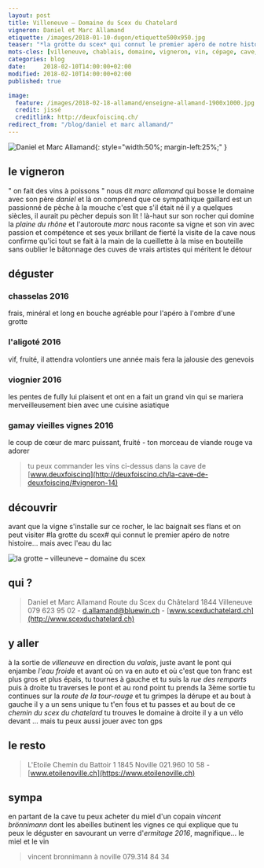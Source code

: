 ```yaml
---
layout: post
title: Villeneuve — Domaine du Scex du Chatelard  
vigneron: Daniel et Marc Allamand
etiquette: /images/2018-01-10-dugon/etiquette500x950.jpg
teaser: "*la grotte du scex* qui connut le premier apéro de notre histoire... mais avec l'eau du lac"
mots-cles: [villeneuve, chablais, domaine, vigneron, vin, cépage, cave, bouteille, terroir, degustation]
categories: blog
date:     2018-02-10T14:00:00+02:00
modified: 2018-02-10T14:00:00+02:00
published: true

image:
  feature: /images/2018-02-18-allamand/enseigne-allamand-1900x1000.jpg
  credit: jissé
  creditlink: http://deuxfoiscinq.ch/
redirect_from: "/blog/daniel et marc allamand/"
---
```


![Daniel et Marc Allamand][i1]{: style="width:50%; margin-left:25%;" }

[i1]: ../../images/2018-02-18-allamand/vingenron-allamand1000x1800.jpg

## le vigneron
" on fait des vins à poissons " nous dit *marc allamand* qui bosse le domaine avec son père *daniel* et là on comprend que ce sympathique gaillard est un passionné de pèche à la mouche c'est que s'il était né il y a quelques siècles, il aurait pu pècher depuis son lit !
là-haut sur son rocher qui domine la *plaine du rhône* et l'autoroute *marc* nous raconte sa vigne et son vin avec passion et compétence et ses yeux brillant de fierté
la visite de la cave nous confirme qu'ici tout se fait à la main de la cueillette à la mise en bouteille sans oublier le bâtonnage des cuves
de vrais artistes qui méritent le détour

## déguster
### chasselas 2016
frais, minéral et long en bouche agréable pour l'apéro à l'ombre d'une grotte

### l'aligoté 2016
vif, fruité, il attendra volontiers une année mais fera la jalousie des genevois

### viognier 2016
les pentes de fully lui plaisent et ont en a fait un grand vin qui se mariera merveilleusement bien avec une cuisine asiatique

### gamay vieilles vignes 2016
le coup de cœur de marc
puissant, fruité - ton morceau de viande rouge va adorer

> tu peux commander les vins ci-dessus dans la cave de [www.deuxfoiscinq](http://deuxfoiscinq.ch/la-cave-de-deuxfoiscinq/#vigneron-14)

## découvrir
avant que la vigne s'installe sur ce rocher, le lac baignait ses flans et on peut visiter #la grotte du scex# qui connut le premier apéro de notre histoire… mais avec l'eau du lac

![la grotte – villeuneve – domaine du scex][i2]

[i2]: ../../images/2018-02-18-allamand/grotte-allamand1900x1000.jpg

## qui ?
> Daniel et Marc Allamand
> Route du Scex du Châtelard
> 1844 Villeneuve
> 079 623 95 02 - [d.allamand@bluewin.ch](mailto:d.allamand@bluewin.ch) - [www.scexduchatelard.ch](http://www.scexduchatelard.ch)

## y aller
à la sortie de *villeneuve* en direction du *valais*, juste avant le pont qui enjambe *l'eau froid*e et avant où on va en auto et où c'est que ton franc est plus gros et plus épais, tu tournes à gauche et tu suis la *rue des remparts* puis à droite tu traverses le pont et au rond point tu prends la 3ème sortie tu continues sur la *route de la tour-rouge* et tu grimpes la dérupe et au bout à gauche il y a un sens unique tu t'en fous et tu passes et au bout de ce *chemin du scex du chatelard* tu trouves le domaine à droite
il y a un vélo devant
... mais tu peux aussi jouer avec ton gps

## le resto
> L'Etoile
> Chemin du Battoir 1
> 1845 Noville
>021.960 10 58 - [www.etoilenoville.ch](https://www.etoilenoville.ch)


## sympa
en partant de la cave tu peux acheter du miel d'un copain *vincent brönnimann* dont les abeilles butinent les vignes ce qui explique que tu peux le déguster en savourant un verre d'*ermitage 2016*, magnifique… le miel et le vin
> vincent bronnimann à noville 079.314 84 34

